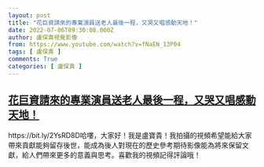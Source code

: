 ```yaml
---
layout: post
title: "花巨資請來的專業演員送老人最後一程，又哭又唱感動天地！"
date: 2022-07-06T09:30:08.000Z
author: 盧保貴視覺影像
from: https://www.youtube.com/watch?v=fNaEN_13P04
tags: [ 盧保貴 ]
comments: True
categories: [ 盧保貴 ]
---
```

<!--1657099808000-->
[花巨資請來的專業演員送老人最後一程，又哭又唱感動天地！](https://www.youtube.com/watch?v=fNaEN_13P04)
------

<div>
https://bit.ly/2YsRD8D哈嘍，大家好！我是盧寶貴！我拍攝的視頻希望能給大家帶來貢獻能夠留存後世，能成為後人對現在的歷史參考期待影像能為將來保留文獻，給人們帶來更多的意義與思考。喜歡我的視頻記得評論哦！
</div>
